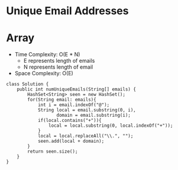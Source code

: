 # Unique Email Addresses

# Array

- Time Complexity: O(E \* N)
  - E represents length of emails
  - N represents length of email
- Space Complexity: O(E)

```
class Solution {
    public int numUniqueEmails(String[] emails) {
        HashSet<String> seen = new HashSet();
        for(String email: emails){
            int i = email.indexOf("@");
            String local = email.substring(0, i),
                   domain = email.substring(i);
            if(local.contains("+")){
                local = local.substring(0, local.indexOf("+"));
            }
            local = local.replaceAll("\\.", "");
            seen.add(local + domain);
        }
        return seen.size();
    }
}
```
